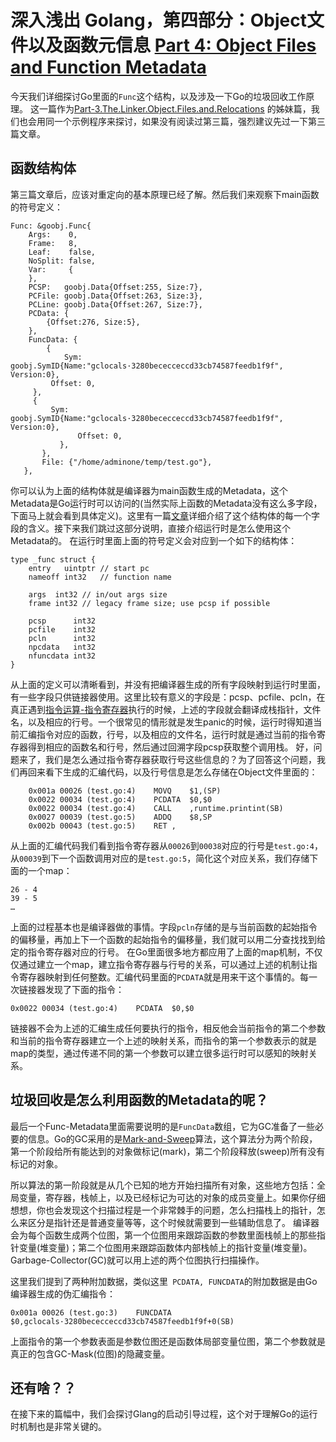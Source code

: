 # 深入浅出 Golang，第四部分：Object文件以及函数元信息 [Part 4: Object Files and Function Metadata][1]

今天我们详细探讨Go里面的`Func`这个结构，以及涉及一下Go的垃圾回收工作原理。
这一篇作为[Part-3.The.Linker.Object.Files.and.Relocations][2] 的姊妹篇，我们也会用同一个示例程序来探讨，如果没有阅读过第三篇，强烈建议先过一下第三篇文章。

## 函数结构体
第三篇文章后，应该对重定向的基本原理已经了解。然后我们来观察下main函数的符号定义：
```
Func: &goobj.Func{
    Args:    0,
    Frame:   8,
    Leaf:    false,
    NoSplit: false,
    Var:     {
    },
    PCSP:   goobj.Data{Offset:255, Size:7},
    PCFile: goobj.Data{Offset:263, Size:3},
    PCLine: goobj.Data{Offset:267, Size:7},
    PCData: {
        {Offset:276, Size:5},
    },
    FuncData: {
        {
            Sym:    goobj.SymID{Name:"gclocals·3280bececceccd33cb74587feedb1f9f", Version:0},
         Offset: 0,
     },
     {
         Sym:    goobj.SymID{Name:"gclocals·3280bececceccd33cb74587feedb1f9f", Version:0},
               Offset: 0,
           },
       },
       File: {"/home/adminone/temp/test.go"},
   },
```
你可以认为上面的结构体就是编译器为main函数生成的Metadata，这个Metadata是Go运行时可以访问的(当然实际上函数的Metadata没有这么多字段，下面马上就会看到具体定义)。这里有一篇[文章][4]详细介绍了这个结构体的每一个字段的含义。接下来我们跳过这部分说明，直接介绍运行时是怎么使用这个Metadata的。
在运行时里面上面的符号定义会对应到一个如下的结构体：
```
type _func struct {
	entry   uintptr // start pc
	nameoff int32   // function name

	args  int32 // in/out args size
	frame int32 // legacy frame size; use pcsp if possible

	pcsp      int32
	pcfile    int32
	pcln      int32
	npcdata   int32
	nfuncdata int32
}
```
从上面的定义可以清晰看到，并没有把编译器生成的所有字段映射到运行时里面，有一些字段只供链接器使用。这里比较有意义的字段是：pcsp、pcfile、pcln，在真正遇到[指令运算-指令寄存器][3]执行的时候，上述的字段就会翻译成栈指针，文件名，以及相应的行号。一个很常见的情形就是发生panic的时候，运行时得知道当前汇编指令对应的函数，行号，以及相应的文件名，运行时就是通过当前的指令寄存器得到相应的函数名和行号，然后通过回溯字段pcsp获取整个调用栈。
好，问题来了，我们是怎么通过指令寄存器获取行号这些信息的？为了回答这个问题，我们再回来看下生成的汇编代码，以及行号信息是怎么存储在Object文件里面的：
```
	0x001a 00026 (test.go:4)	MOVQ	$1,(SP)
	0x0022 00034 (test.go:4)	PCDATA	$0,$0
	0x0022 00034 (test.go:4)	CALL	,runtime.printint(SB)
	0x0027 00039 (test.go:5)	ADDQ	$8,SP
	0x002b 00043 (test.go:5)	RET	,
```
从上面的汇编代码我们看到指令寄存器从`00026`到`00038`对应的行号是`test.go:4`，从`00039`到下一个函数调用对应的是`test.go:5`，简化这个对应关系，我们存储下面的一个map：
```
26 - 4
39 - 5
…
```
上面的过程基本也是编译器做的事情。字段`pcln`存储的是与当前函数的起始指令的偏移量，再加上下一个函数的起始指令的偏移量，我们就可以用二分查找找到给定的指令寄存器对应的行号。
在Go里面很多地方都应用了上面的map机制，不仅仅通过建立一个map，建立指令寄存器与行号的关系，可以通过上述的机制让指令寄存器映射到任何整数。汇编代码里面的`PCDATA`就是用来干这个事情的。每一次链接器发现了下面的指令：

	0x0022 00034 (test.go:4)    PCDATA  $0,$0

链接器不会为上述的汇编生成任何要执行的指令，相反他会当前指令的第二个参数和当前的指令寄存器建立一个上述的映射关系，而指令的第一个参数表示的就是map的类型，通过传递不同的第一个参数可以建立很多运行时可以感知的映射关系。

## 垃圾回收是怎么利用函数的Metadata的呢？
最后一个Func-Metadata里面需要说明的是`FuncData`数组，它为GC准备了一些必要的信息。Go的GC采用的是[Mark-and-Sweep][5]算法，这个算法分为两个阶段，第一个阶段给所有能达到的对象做标记(mark)，第二个阶段释放(sweep)所有没有标记的对象。

所以算法的第一阶段就是从几个已知的地方开始扫描所有对象，这些地方包括：全局变量，寄存器，栈帧上，以及已经标记为可达的对象的成员变量上。如果你仔细想想，你也会发现这个扫描过程是一个非常棘手的问题，怎么扫描栈上的指针，怎么来区分是指针还是普通变量等等，这个时候就需要到一些辅助信息了。
编译器会为每个函数生成两个位图，第一个位图用来跟踪函数的参数里面栈帧上的那些指针变量(堆变量)；第二个位图用来跟踪函数体内部栈帧上的指针变量(堆变量)。Garbage-Collector(GC)就可以用上述的两个位图执行扫描操作。

这里我们提到了两种附加数据，类似这里` PCDATA, FUNCDATA`的附加数据是由Go编译器生成的伪汇编指令：

	0x001a 00026 (test.go:3)	FUNCDATA	$0,gclocals·3280bececceccd33cb74587feedb1f9f+0(SB)

上面指令的第一个参数表面是参数位图还是函数体局部变量位图，第二个参数就是真正的包含GC-Mask(位图)的隐藏变量。

## 还有啥？？

在接下来的篇幅中，我们会探讨Glang的启动引导过程，这个对于理解Go的运行时机制也是非常关键的。




[1]: http://blog.altoros.com/golang-part-4-object-files-and-function-metadata.html "Part 4: Object Files and Function Metadata"
[2]: https://github.com/JerryZhou/golang-doc/blob/master/Golang-Internals/Part-3.The.Linker.Object.Files.and.Relocations.md "Part-3.The.Linker.Object.Files.and.Relocations"
[3]: https://en.wikipedia.org/wiki/Program_counter "IP/IAR"
[4]: https://docs.google.com/document/d/1lyPIbmsYbXnpNj57a261hgOYVpNRcgydurVQIyZOz_o/pub "Func"
[5]: http://www.brpreiss.com/books/opus5/html/page424.html "Mark-and-Sweep Garbage Collection"